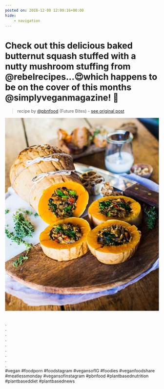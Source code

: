 ```yaml
---
posted on: 2018-12-08 12:00:16+00:00
hide:
    - navigation
---
```


# Check out this delicious baked butternut squash stuffed with a nutty mushroom stuffing from @rebelrecipes...😍which happens to be on the cover of this months @simplyveganmagazine! 🌱⠀ 

> recipe by [@pbnfood](https://www.instagram.com/pbnfood/) 
(Future Bites) - [see original post](https://instagram.com/p/BrICTjDDE84)

![](../img/pbnfood_08-12-2018_1212.png)

⠀  
.⠀  
.⠀  
.⠀  
.⠀  
.⠀  
.⠀  
.⠀  
.⠀  
.⠀  
\#vegan \#foodporn \#foodstagram \#vegansofIG \#foodies \#veganfoodshare \#meatlessmonday \#vegansofinstagram \#pbnfood \#plantbasednutrition \#plantbaseddiet \#plantbasednews   